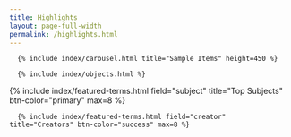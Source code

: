 ```yaml
---
title: Highlights
layout: page-full-width
permalink: /highlights.html
---
```


<div class="row">
  <div class="col-md-8">

      {% include index/carousel.html title="Sample Items" height=450 %}
      
      {% include index/objects.html %}
  
  </div>
  <div class="col-md-4">
      {% include index/featured-terms.html field="subject" title="Top Subjects" btn-color="primary" max=8 %}
    
      {% include index/featured-terms.html field="creator" title="Creators" btn-color="success" max=8 %}
  </div>
  
</div>
